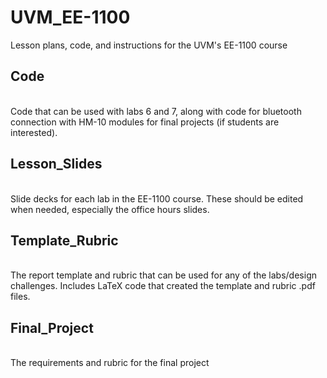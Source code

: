 # UVM_EE-1100
Lesson plans, code, and instructions for the UVM's EE-1100 course
## Code
<br/>Code that can be used with labs 6 and 7, along with code for bluetooth connection with HM-10 modules for final projects (if students are interested).
## Lesson_Slides
<br/>Slide decks for each lab in the EE-1100 course. These should be edited when needed, especially the office hours slides.
## Template_Rubric
<br/>The report template and rubric that can be used for any of the labs/design challenges. Includes LaTeX code that created the template and rubric .pdf files.
## Final_Project
<br/>The requirements and rubric for the final project
